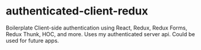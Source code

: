 # authenticated-client-redux

Boilerplate Client-side authentication using React, Redux, Redux Forms, Redux Thunk, HOC, and more. 
Uses my authenticated server api. Could be used for future apps. 
